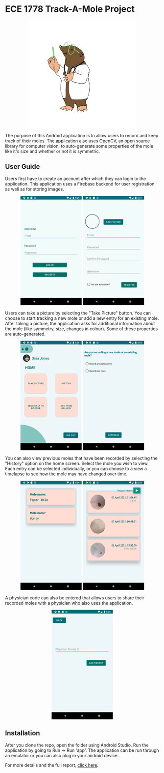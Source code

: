 # ECE 1778 Track-A-Mole Project

<p align="center">
  <img src="pictures/mole.png" width="350" title="App logo">
</p>

The purpose of this Android application is to allow users to record and keep track of their moles. The application also uses OpenCV, an open source library for computer vision, to auto-generate some properties of the mole like it's size and whether or not it is symmetric. 

## User Guide

Users first have to create an account after which they can login to the application. This application uses a Firebase backend for user registration as well as for storing images.
<p align="center">
  <img src="pictures/loginscreen.png" width="200" title="Login screen">
  <img src="pictures/registrationscreen.png" width="200" title="Registration screen">
</p>

Users can take a picture by selecting the "Take Picture" button. You can choose to start tracking a new mole or add a new entry for an existing mole. After taking a picture, the application asks for additional information about the mole (like symmetry, size, changes in colour). Some of these properties are auto-generated. 

<p align="center">
  <img src="pictures/homepage.png" width="200" title="Home screen">
  <img src="pictures/newmole.png" width="200" title="Enter a new mole screen">
</p>

You can also view previous moles that have been recorded by selecting the "History" option on the home screen. Select the mole you wish to view. Each entry can be selected individually, or you can choose to a view a timelapse to see how the mole may have changed over time. 

<p align="center">
  <img src="pictures/viewhistory_1.png" width="200" title="Select mole to view screen">
  <img src="pictures/viewhistory_2.png" width="200" title="Select entry to view screen">
</p>

A physician code can also be entered that allows users to share their recorded moles with a physician who also uses the application. 

<p align="center">
  <img src="pictures/addphysician.png" width="200" title="Add physician screen">
</p>

## Installation

After you clone the repo, open the folder using Android Studio. 
Run the application by going to Run -> Run 'app'. The application can be run through an emulator or you can also plug in your android device.

For more details and the full report, <a href="https://www.eecg.utoronto.ca/~jayar/ece1778/download/trackamole.pdf"> click here</a>. 
